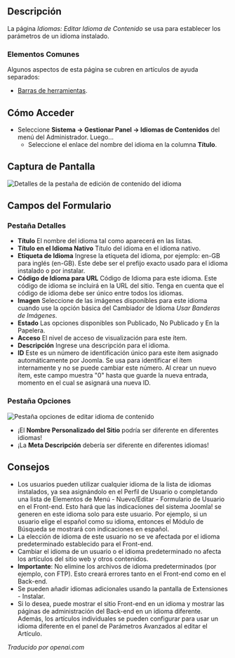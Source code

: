 <!-- Filename: Help4.x:Languages:_Edit_Content_Language  / Display title: Langues : Modifier la langue du contenu -->

## Descripción

La página *Idiomas: Editar Idioma de Contenido* se usa para establecer los parámetros de un
idioma instalado.

### Elementos Comunes

Algunos aspectos de esta página se cubren en artículos de ayuda separados:

* [Barras de herramientas](jdocmanual?article=help/common-elements/toolbars).

## Cómo Acceder

- Seleccione **Sistema → Gestionar Panel → Idiomas de Contenidos** del menú del Administrador. Luego...
  - Seleccione el enlace del nombre del idioma en la columna **Título**.


## Captura de Pantalla

![Detalles de la pestaña de edición de contenido del idioma](../../../es/images/languages/languages-edit-content-language-details-tab.png)

## Campos del Formulario

### Pestaña Detalles

- **Título** El nombre del idioma tal como aparecerá en las listas.
- **Título en el Idioma Nativo** Título del idioma en el idioma nativo.
- **Etiqueta de Idioma** Ingrese la etiqueta del idioma, por ejemplo:
  en-GB para inglés (en-GB). Este debe ser el prefijo exacto usado para el idioma
  instalado o por instalar.
- **Código de Idioma para URL** Código de Idioma para este idioma. Este código de idioma
  se incluirá en la URL del sitio. Tenga en cuenta que el código de idioma debe ser
  único entre todos los idiomas.
- **Imagen** Seleccione de las imágenes disponibles para este idioma cuando
  use la opción básica del Cambiador de Idioma *Usar Banderas de Imágenes*.
- **Estado** Las opciones disponibles son Publicado, No Publicado y En la Papelera.
- **Acceso** El nivel de acceso de visualización para este ítem.
- **Descripción** Ingrese una descripción para el idioma.
- **ID** Este es un número de identificación único para este ítem asignado
  automáticamente por Joomla. Se usa para identificar el ítem internamente
  y no se puede cambiar este número. Al crear un nuevo ítem, este campo muestra
  "0" hasta que guarde la nueva entrada, momento en el cual se asignará una
  nueva ID.

### Pestaña Opciones

![Pestaña opciones de editar idioma de contenido](../../../es/images/languages/languages-edit-content-language-options-tab.png)

* ¡El **Nombre Personalizado del Sitio** podría ser diferente en diferentes idiomas!
* ¡La **Meta Descripción** debería ser diferente en diferentes idiomas!

## Consejos

- Los usuarios pueden utilizar cualquier idioma de la lista de idiomas instalados,
  ya sea asignándolo en el Perfil de Usuario
  o completando una lista de Elementos de Menú - Nuevo/Editar - Formulario de Usuario
  en el Front-end. Esto hará que las indicaciones del sistema Joomla! se generen
  en este idioma solo para este usuario. Por ejemplo, si un usuario
  elige el español como su idioma, entonces el Módulo de Búsqueda
  se mostrará con indicaciones en español.
- La elección de idioma de este usuario no se ve afectada por el idioma predeterminado
  establecido para el Front-end.
- Cambiar el idioma de un usuario o el idioma predeterminado no afecta
  los artículos del sitio web y otros contenidos.
- **Importante**: No elimine los archivos de idioma predeterminados (por ejemplo,
  con FTP). Esto creará errores tanto en el Front-end como en el Back-end.
- Se pueden añadir idiomas adicionales usando la pantalla de Extensiones - Instalar.
- Si lo desea, puede mostrar el sitio Front-end en un idioma y mostrar
  las páginas de administración del Back-end en un idioma diferente. Además,
  los artículos individuales se pueden configurar para usar un idioma diferente en
  el panel de Parámetros Avanzados al editar el Artículo.

*Traducido por openai.com*


